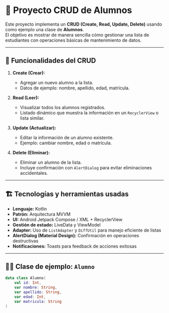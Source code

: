# 📘 Proyecto CRUD de Alumnos

Este proyecto implementa un **CRUD (Create, Read, Update, Delete)** usando como ejemplo una clase de **Alumnos**.  
El objetivo es mostrar de manera sencilla cómo gestionar una lista de estudiantes con operaciones básicas de mantenimiento de datos.

---

## 🔧 Funcionalidades del CRUD

1. **Create (Crear):**  
   - Agregar un nuevo alumno a la lista.  
   - Datos de ejemplo: nombre, apellido, edad, matrícula.

2. **Read (Leer):**  
   - Visualizar todos los alumnos registrados.  
   - Listado dinámico que muestra la información en un `RecyclerView` o lista similar.

3. **Update (Actualizar):**  
   - Editar la información de un alumno existente.  
   - Ejemplo: cambiar nombre, edad o matrícula.

4. **Delete (Eliminar):**  
   - Eliminar un alumno de la lista.  
   - Incluye confirmación con `AlertDialog` para evitar eliminaciones accidentales.

---

## 🏗️ Tecnologías y herramientas usadas

- **Lenguaje:** Kotlin  
- **Patrón:** Arquitectura MVVM  
- **UI:** Android Jetpack Compose / XML + RecyclerView  
- **Gestión de estado:** LiveData y ViewModel  
- **Adapter:** Uso de `ListAdapter` y `DiffUtil` para manejo eficiente de listas  
- **AlertDialog (Material Design):** Confirmación en operaciones destructivas  
- **Notificaciones:** Toasts para feedback de acciones exitosas  

---

## 🧑‍🎓 Clase de ejemplo: `Alumno`

```kotlin
data class Alumno(
    val id: Int,
    var nombre: String,
    var apellido: String,
    var edad: Int,
    var matricula: String
)
